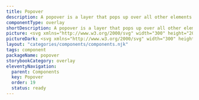 ```yaml
---
title: Popover
description: A popover is a layer that pops up over all other elements on a page. It’s like a little information bubble that pops up near the anchor element to provide more related additional content.
componentType: overlay
shortDescription: A popover is a layer that pops up over all other elements on a page.
picture: <svg xmlns="http://www.w3.org/2000/svg" width="300" height="200" fill="none" aria-labelledby="popoverTitle popoverDesc" role="img"><title id="popoverTitle">Illustration of the popover component.</title><desc id="popoverDesc">An illustrated popover component representing popover component card.</desc><path fill="#fff" stroke="#EAEAEA" stroke-width="2" d="M102.342 74.111c-.455 0-.853-.17-1.104-.414l-5.875-5.716c-1.344-1.308-3.662-1.308-5.006 0l-5.875 5.716c-.251.244-.65.413-1.105.414h-16.34a3.37 3.37 0 0 0-3.37 3.37v52.149a3.37 3.37 0 0 0 3.37 3.37h165.926a3.37 3.37 0 0 0 3.37-3.37V77.482a3.37 3.37 0 0 0-3.37-3.37H102.342Z"/><path fill="#222" d="M79.984 98.815v-9.273h3.186c.683 0 1.299.095 1.849.284.56.18 1.005.489 1.337.925.331.436.497 1.029.497 1.778 0 .72-.166 1.313-.497 1.777-.332.465-.773.811-1.323 1.039a4.859 4.859 0 0 1-1.806.327h-1.152v3.143h-2.091Zm2.09-4.807H83.1c1.138 0 1.706-.493 1.706-1.48 0-.483-.151-.824-.455-1.023-.303-.2-.74-.299-1.308-.299h-.967v2.802ZM91.01 98.986a3.532 3.532 0 0 1-1.693-.427 3.379 3.379 0 0 1-1.266-1.266c-.322-.56-.483-1.228-.483-2.005 0-.787.16-1.456.483-2.006.323-.55.744-.967 1.266-1.251a3.442 3.442 0 0 1 1.692-.441c.598 0 1.157.147 1.679.44.521.285.943.703 1.265 1.252.323.55.484 1.219.484 2.006 0 .777-.161 1.446-.484 2.005-.322.55-.744.972-1.265 1.266a3.451 3.451 0 0 1-1.679.427Zm0-1.693c.426 0 .748-.18.966-.54.219-.37.328-.858.328-1.465 0-.617-.11-1.105-.328-1.465-.218-.36-.54-.54-.967-.54-.436 0-.763.18-.981.54-.209.36-.313.849-.313 1.465 0 .607.104 1.095.313 1.465.218.36.545.54.981.54ZM95.869 101.432v-9.671h1.707l.142.697h.057a3.82 3.82 0 0 1 .924-.612c.35-.17.711-.256 1.081-.256.853 0 1.527.327 2.02.981.493.645.739 1.513.739 2.603 0 .806-.142 1.493-.427 2.062-.284.57-.654 1.005-1.109 1.309a2.56 2.56 0 0 1-1.436.44c-.304 0-.598-.061-.882-.184a2.949 2.949 0 0 1-.797-.555l.072 1.124v2.062h-2.091Zm3.214-4.153c.36 0 .669-.166.925-.498.256-.332.384-.858.384-1.579 0-1.27-.408-1.905-1.224-1.905-.407 0-.81.213-1.208.64v2.887c.19.17.379.289.569.355.19.067.374.1.554.1ZM107.051 98.986a3.532 3.532 0 0 1-1.692-.427 3.373 3.373 0 0 1-1.266-1.266c-.323-.56-.484-1.228-.484-2.005 0-.787.161-1.456.484-2.006.322-.55.744-.967 1.266-1.251a3.442 3.442 0 0 1 1.692-.441c.597 0 1.157.147 1.678.44.522.285.944.703 1.266 1.252.322.55.484 1.219.484 2.006 0 .777-.162 1.446-.484 2.005-.322.55-.744.972-1.266 1.266a3.45 3.45 0 0 1-1.678.427Zm0-1.693c.427 0 .749-.18.967-.54.218-.37.327-.858.327-1.465 0-.617-.109-1.105-.327-1.465-.218-.36-.54-.54-.967-.54-.436 0-.763.18-.981.54-.209.36-.313.849-.313 1.465 0 .607.104 1.095.313 1.465.218.36.545.54.981.54ZM113.421 98.815l-2.375-7.054h2.105l.91 3.328c.095.35.185.71.27 1.08.095.36.19.726.284 1.096h.057l.256-1.096c.095-.37.19-.73.285-1.08l.924-3.328h2.006l-2.304 7.054h-2.418ZM122.29 98.986c-.673 0-1.28-.147-1.82-.441a3.22 3.22 0 0 1-1.28-1.266c-.313-.55-.47-1.214-.47-1.991 0-.768.157-1.427.47-1.977.322-.55.739-.972 1.251-1.266a3.108 3.108 0 0 1 1.607-.455c.674 0 1.228.152 1.664.455.446.294.778.697.996 1.209.227.502.341 1.076.341 1.72a5.148 5.148 0 0 1-.085.925h-4.224c.095.512.308.892.64 1.138.332.237.73.356 1.195.356.502 0 1.009-.157 1.521-.47l.697 1.266c-.36.247-.763.441-1.209.583a4.245 4.245 0 0 1-1.294.213Zm-1.564-4.466h2.545c0-.389-.094-.707-.284-.953-.18-.256-.479-.384-.896-.384-.322 0-.612.114-.868.341-.256.218-.421.55-.497.996ZM126.494 98.815V91.76h1.707l.142 1.237h.057c.256-.474.564-.825.924-1.053.36-.236.721-.355 1.081-.355.199 0 .365.014.498.043.133.019.246.052.341.1l-.341 1.805a2.613 2.613 0 0 0-.768-.113c-.266 0-.545.1-.839.298-.285.19-.522.522-.711.996v4.096h-2.091ZM82.757 117.949a4.472 4.472 0 0 1-1.82-.37 4.8 4.8 0 0 1-1.45-1.01l.71-.825c.332.351.72.635 1.166.853.456.209.925.313 1.409.313.616 0 1.095-.137 1.436-.412.341-.285.512-.654.512-1.109 0-.323-.071-.579-.213-.768a1.639 1.639 0 0 0-.555-.484 8.278 8.278 0 0 0-.782-.398l-1.337-.583a5.135 5.135 0 0 1-.882-.484 2.677 2.677 0 0 1-.725-.768c-.19-.313-.285-.697-.285-1.152 0-.474.124-.896.37-1.266a2.53 2.53 0 0 1 1.052-.881 3.373 3.373 0 0 1 1.508-.328c.56 0 1.076.109 1.55.328.474.208.877.483 1.21.824l-.64.768a3.183 3.183 0 0 0-.954-.64 2.702 2.702 0 0 0-1.166-.241c-.521 0-.943.123-1.266.369-.313.247-.469.579-.469.996 0 .294.076.54.228.74.16.189.36.346.597.469s.479.237.725.341l1.323.569c.36.152.683.337.967.555.294.208.526.469.697.782.17.303.256.687.256 1.152 0 .493-.128.943-.384 1.351-.256.398-.621.716-1.095.953s-1.038.356-1.693.356ZM87.652 120.693v-9.827h.967l.1.796h.043a5.337 5.337 0 0 1 1.024-.682c.379-.19.772-.285 1.18-.285.891 0 1.57.323 2.034.967.465.636.697 1.489.697 2.56 0 .778-.142 1.446-.427 2.006-.275.559-.64.986-1.095 1.28a2.606 2.606 0 0 1-1.465.441c-.322 0-.645-.072-.967-.214a4.924 4.924 0 0 1-.953-.583l.028 1.209v2.332h-1.166Zm2.859-3.726c.569 0 1.038-.242 1.408-.725.38-.493.569-1.166.569-2.02 0-.758-.142-1.37-.427-1.834-.275-.474-.74-.711-1.394-.711-.293 0-.592.08-.896.241a5.351 5.351 0 0 0-.953.697v3.627c.313.265.617.455.91.569.295.104.555.156.783.156ZM98.343 117.949a3.352 3.352 0 0 1-1.678-.427 3.165 3.165 0 0 1-1.195-1.252c-.294-.54-.44-1.185-.44-1.934 0-.758.146-1.408.44-1.948.303-.541.692-.958 1.166-1.252a2.79 2.79 0 0 1 1.494-.441c.881 0 1.56.294 2.033.882.484.588.726 1.375.726 2.361 0 .123-.005.246-.014.37 0 .113-.01.213-.029.298h-4.665c.048.73.275 1.313.683 1.75.417.436.957.654 1.621.654.332 0 .636-.048.91-.142.285-.105.555-.237.811-.399l.413.768c-.294.19-.631.356-1.01.498-.37.142-.792.214-1.266.214Zm-2.176-4.182h3.698c0-.701-.152-1.232-.455-1.593-.294-.369-.712-.554-1.252-.554-.484 0-.92.189-1.308.569-.38.369-.607.896-.683 1.578ZM105.327 117.949a3.245 3.245 0 0 1-1.649-.427 3.015 3.015 0 0 1-1.167-1.237c-.284-.541-.426-1.19-.426-1.949 0-.777.151-1.436.455-1.977.313-.54.72-.953 1.223-1.237a3.338 3.338 0 0 1 1.65-.427c.455 0 .844.081 1.166.242.332.161.616.351.853.569l-.597.768a2.857 2.857 0 0 0-.64-.441 1.574 1.574 0 0 0-.74-.171c-.417 0-.791.114-1.123.342-.322.218-.578.531-.768.938-.18.399-.27.863-.27 1.394 0 .787.194 1.427.583 1.92.398.484.915.725 1.55.725.322 0 .621-.066.896-.199.275-.142.517-.308.725-.497l.512.782a3.836 3.836 0 0 1-1.038.654 3.18 3.18 0 0 1-1.195.228ZM109.083 117.778v-6.912h1.166v6.912h-1.166Zm.597-8.334a.838.838 0 0 1-.569-.199c-.142-.143-.213-.332-.213-.569a.75.75 0 0 1 .213-.555.802.802 0 0 1 .569-.213.75.75 0 0 1 .555.213.724.724 0 0 1 .227.555.743.743 0 0 1-.227.569.783.783 0 0 1-.555.199ZM112.782 117.778v-5.959h-.939v-.882l.939-.071v-1.095c0-.702.161-1.257.484-1.664.331-.417.843-.626 1.536-.626.218 0 .426.024.625.071.199.038.375.09.527.157l-.256.896a1.907 1.907 0 0 0-.783-.171c-.644 0-.967.445-.967 1.337v1.095h1.465v.953h-1.465v5.959h-1.166ZM116.736 117.778v-6.912h1.166v6.912h-1.166Zm.597-8.334a.836.836 0 0 1-.569-.199c-.142-.143-.213-.332-.213-.569a.75.75 0 0 1 .213-.555.8.8 0 0 1 .569-.213.752.752 0 0 1 .782.768.746.746 0 0 1-.227.569.785.785 0 0 1-.555.199ZM122.966 117.949a3.245 3.245 0 0 1-1.649-.427 3.015 3.015 0 0 1-1.167-1.237c-.284-.541-.426-1.19-.426-1.949 0-.777.151-1.436.455-1.977.313-.54.72-.953 1.223-1.237a3.338 3.338 0 0 1 1.65-.427c.455 0 .844.081 1.166.242.332.161.616.351.853.569l-.597.768a2.88 2.88 0 0 0-.64-.441 1.574 1.574 0 0 0-.74-.171c-.417 0-.791.114-1.123.342-.323.218-.579.531-.768.938-.18.399-.27.863-.27 1.394 0 .787.194 1.427.583 1.92.398.484.915.725 1.55.725.322 0 .621-.066.896-.199.275-.142.517-.308.725-.497l.512.782a3.836 3.836 0 0 1-1.038.654 3.18 3.18 0 0 1-1.195.228ZM132.3 117.949a3.246 3.246 0 0 1-1.65-.427 3.006 3.006 0 0 1-1.166-1.237c-.285-.541-.427-1.19-.427-1.949 0-.777.152-1.436.455-1.977.313-.54.721-.953 1.223-1.237a3.338 3.338 0 0 1 1.65-.427c.455 0 .844.081 1.166.242.332.161.617.351.854.569l-.598.768a2.857 2.857 0 0 0-.64-.441 1.57 1.57 0 0 0-.739-.171c-.418 0-.792.114-1.124.342-.322.218-.578.531-.768.938-.18.399-.27.863-.27 1.394 0 .787.194 1.427.583 1.92.398.484.915.725 1.55.725.323 0 .621-.066.896-.199.275-.142.517-.308.726-.497l.512.782a3.826 3.826 0 0 1-1.039.654 3.178 3.178 0 0 1-1.194.228ZM138.438 117.949c-.56 0-1.086-.143-1.579-.427-.484-.285-.877-.697-1.181-1.237-.293-.541-.44-1.19-.44-1.949 0-.777.147-1.436.44-1.977.304-.54.697-.953 1.181-1.237a3.103 3.103 0 0 1 1.579-.427c.568 0 1.095.142 1.578.427.484.284.873.697 1.166 1.237.304.541.456 1.2.456 1.977 0 .759-.152 1.408-.456 1.949-.293.54-.682.952-1.166 1.237a3.062 3.062 0 0 1-1.578.427Zm0-.968c.597 0 1.076-.241 1.436-.725.37-.493.555-1.133.555-1.92 0-.796-.185-1.441-.555-1.934-.36-.493-.839-.74-1.436-.74-.588 0-1.067.247-1.437.74-.37.493-.555 1.138-.555 1.934 0 .787.185 1.427.555 1.92.37.484.849.725 1.437.725ZM143.458 117.778v-6.912h.967l.1.995h.042a5.32 5.32 0 0 1 1.053-.824 2.358 2.358 0 0 1 1.265-.342c.731 0 1.261.232 1.593.697.342.455.512 1.124.512 2.005v4.381h-1.166v-4.224c0-.645-.104-1.114-.313-1.408-.208-.294-.54-.441-.995-.441-.351 0-.669.09-.953.27-.275.18-.588.446-.939.797v5.006h-1.166ZM153.412 117.949c-.74 0-1.257-.214-1.551-.64-.284-.427-.426-.982-.426-1.664v-3.826h-1.024v-.882l1.081-.071.142-1.934h.981v1.934h1.863v.953h-1.863v3.84c0 .426.076.758.228.995.161.228.441.342.839.342.123 0 .256-.019.398-.057l.384-.128.228.882c-.19.066-.399.123-.626.17a2.577 2.577 0 0 1-.654.086ZM158.649 117.949a3.354 3.354 0 0 1-1.679-.427 3.168 3.168 0 0 1-1.194-1.252c-.294-.54-.441-1.185-.441-1.934 0-.758.147-1.408.441-1.948.303-.541.692-.958 1.166-1.252a2.79 2.79 0 0 1 1.493-.441c.882 0 1.56.294 2.034.882.484.588.725 1.375.725 2.361 0 .123-.004.246-.014.37 0 .113-.009.213-.028.298h-4.665c.047.73.275 1.313.682 1.75.418.436.958.654 1.622.654.332 0 .635-.048.91-.142a4.3 4.3 0 0 0 .811-.399l.412.768c-.294.19-.63.356-1.01.498a3.505 3.505 0 0 1-1.265.214Zm-2.176-4.182h3.697c0-.701-.151-1.232-.455-1.593-.294-.369-.711-.554-1.251-.554-.484 0-.92.189-1.309.569-.379.369-.607.896-.682 1.578ZM162.902 117.778v-6.912h.967l.1.995h.043a5.314 5.314 0 0 1 1.052-.824c.37-.228.792-.342 1.266-.342.73 0 1.261.232 1.593.697.341.455.512 1.124.512 2.005v4.381h-1.166v-4.224c0-.645-.105-1.114-.313-1.408-.209-.294-.541-.441-.996-.441-.351 0-.668.09-.953.27-.275.18-.588.446-.938.797v5.006h-1.167ZM172.856 117.949c-.739 0-1.256-.214-1.55-.64-.285-.427-.427-.982-.427-1.664v-3.826h-1.024v-.882l1.081-.071.142-1.934h.982v1.934h1.863v.953h-1.863v3.84c0 .426.076.758.227.995.161.228.441.342.839.342.124 0 .256-.019.399-.057l.384-.128.227.882c-.19.066-.398.123-.626.17a2.577 2.577 0 0 1-.654.086ZM180.694 117.949c-.863 0-1.555-.313-2.077-.939-.521-.635-.782-1.527-.782-2.674 0-.749.138-1.394.413-1.934.284-.55.654-.972 1.109-1.266a2.72 2.72 0 0 1 1.479-.441c.398 0 .744.071 1.038.214.294.142.593.336.896.583l-.057-1.181v-2.659h1.181v10.126h-.967l-.1-.811h-.043a4.14 4.14 0 0 1-.938.697c-.361.19-.745.285-1.152.285Zm.256-.982c.607 0 1.194-.317 1.763-.953v-3.612c-.294-.266-.578-.451-.853-.555a2.066 2.066 0 0 0-.825-.17c-.37 0-.706.113-1.01.341-.294.218-.531.526-.711.924-.18.389-.27.849-.27 1.38 0 .825.166 1.474.498 1.948.332.465.801.697 1.408.697ZM189.024 117.949a3.354 3.354 0 0 1-1.679-.427 3.168 3.168 0 0 1-1.194-1.252c-.294-.54-.441-1.185-.441-1.934 0-.758.147-1.408.441-1.948.303-.541.692-.958 1.166-1.252a2.79 2.79 0 0 1 1.493-.441c.882 0 1.56.294 2.034.882.484.588.725 1.375.725 2.361 0 .123-.004.246-.014.37 0 .113-.009.213-.028.298h-4.665c.047.73.275 1.313.682 1.75.418.436.958.654 1.622.654.332 0 .635-.048.91-.142a4.3 4.3 0 0 0 .811-.399l.412.768c-.294.19-.63.356-1.01.498a3.505 3.505 0 0 1-1.265.214Zm-2.176-4.182h3.697c0-.701-.151-1.232-.455-1.593-.294-.369-.711-.554-1.251-.554-.484 0-.92.189-1.309.569-.379.369-.607.896-.682 1.578ZM195.314 117.949c-.739 0-1.256-.214-1.55-.64-.284-.427-.426-.982-.426-1.664v-3.826h-1.024v-.882l1.08-.071.143-1.934h.981v1.934h1.863v.953h-1.863v3.84c0 .426.076.758.228.995.161.228.44.342.839.342.123 0 .256-.019.398-.057l.384-.128.227.882a4.939 4.939 0 0 1-.625.17 2.579 2.579 0 0 1-.655.086ZM199.231 117.949c-.578 0-1.062-.171-1.45-.512-.38-.351-.569-.835-.569-1.451 0-.759.336-1.337 1.01-1.735.682-.408 1.758-.692 3.228-.854 0-.294-.043-.573-.128-.839a1.203 1.203 0 0 0-.427-.64c-.199-.17-.488-.256-.867-.256-.398 0-.773.076-1.124.228a5.426 5.426 0 0 0-.938.512l-.456-.811a7.188 7.188 0 0 1 1.181-.597 3.928 3.928 0 0 1 1.536-.299c.844 0 1.455.261 1.835.782.379.512.568 1.2.568 2.063v4.238h-.967l-.099-.825h-.043a5.908 5.908 0 0 1-1.067.697 2.593 2.593 0 0 1-1.223.299Zm.342-.939c.332 0 .644-.081.938-.242.294-.161.607-.389.939-.683v-1.92c-1.147.143-1.953.356-2.418.64-.455.285-.682.65-.682 1.096 0 .388.118.673.355.853.237.171.526.256.868.256ZM204.805 117.778v-6.912h1.166v6.912h-1.166Zm.597-8.334a.834.834 0 0 1-.568-.199c-.143-.143-.214-.332-.214-.569 0-.228.071-.413.214-.555a.798.798 0 0 1 .568-.213.75.75 0 0 1 .555.213.725.725 0 0 1 .228.555.743.743 0 0 1-.228.569.783.783 0 0 1-.555.199ZM209.542 117.949c-.436 0-.753-.133-.952-.399-.19-.275-.285-.663-.285-1.166v-8.732h1.166v8.817c0 .181.033.313.1.399a.297.297 0 0 0 .227.113h.1c.038-.009.09-.019.156-.028l.157.882a1.009 1.009 0 0 1-.27.085 2.29 2.29 0 0 1-.399.029ZM213.736 117.949c-.493 0-.962-.091-1.408-.271a4.977 4.977 0 0 1-1.166-.682l.583-.783c.304.237.617.437.939.598a2.55 2.55 0 0 0 1.095.227c.455 0 .796-.104 1.024-.313.228-.218.341-.474.341-.768a.81.81 0 0 0-.241-.597 1.733 1.733 0 0 0-.598-.398 8.624 8.624 0 0 0-.739-.313c-.323-.123-.64-.261-.953-.412a2.375 2.375 0 0 1-.768-.612c-.199-.256-.299-.578-.299-.967 0-.56.209-1.024.626-1.394.427-.379 1.014-.569 1.763-.569.427 0 .825.076 1.195.228.37.151.688.336.953.554l-.569.74a3.729 3.729 0 0 0-.739-.441 2.041 2.041 0 0 0-.84-.171c-.436 0-.758.1-.967.299a.954.954 0 0 0-.298.697c0 .218.071.398.213.54.142.133.327.252.555.356.227.095.469.194.725.299.332.123.659.265.981.426.323.152.588.361.797.626.218.256.327.602.327 1.038 0 .37-.1.711-.299 1.024-.189.313-.474.564-.853.754-.37.19-.83.285-1.38.285ZM218.5 117.949a.862.862 0 0 1-.612-.242.896.896 0 0 1-.241-.64c0-.275.08-.493.241-.654a.835.835 0 0 1 .612-.256.77.77 0 0 1 .583.256c.171.161.256.379.256.654a.868.868 0 0 1-.256.64.794.794 0 0 1-.583.242Z"/></svg>
pictureDark: <svg xmlns="http://www.w3.org/2000/svg" width="300" height="200" fill="none" aria-labelledby="popoverDarkTitle popoverDarkDesc" role="img"><title id="popoverDarkTitle">Illustration of the popover component.</title><desc id="popoverDarkDesc">An illustrated popover component representing popover component card.</desc><path fill="#222" stroke="#3E3D3D" stroke-width="2" d="M102.342 74.111c-.455 0-.853-.17-1.104-.414l-5.875-5.716c-1.344-1.308-3.662-1.308-5.006 0l-5.875 5.716c-.25.244-.65.413-1.105.414h-16.34a3.37 3.37 0 0 0-3.37 3.37v52.149a3.37 3.37 0 0 0 3.37 3.37h165.926a3.37 3.37 0 0 0 3.37-3.37V77.482a3.37 3.37 0 0 0-3.37-3.37H102.342Z"/><path fill="#F4F4F4" d="M79.984 98.815v-9.273h3.186c.683 0 1.299.095 1.849.284.56.18 1.005.489 1.337.925.331.436.497 1.029.497 1.778 0 .72-.166 1.313-.497 1.777-.332.465-.773.811-1.323 1.039a4.859 4.859 0 0 1-1.806.327h-1.152v3.143h-2.091Zm2.09-4.807H83.1c1.138 0 1.706-.493 1.706-1.48 0-.483-.151-.824-.455-1.023-.303-.2-.74-.299-1.308-.299h-.967v2.802ZM91.01 98.986a3.532 3.532 0 0 1-1.693-.427 3.379 3.379 0 0 1-1.266-1.266c-.322-.56-.483-1.228-.483-2.005 0-.787.16-1.456.483-2.006.323-.55.744-.967 1.266-1.251a3.442 3.442 0 0 1 1.692-.441c.598 0 1.157.147 1.679.44.521.285.943.703 1.265 1.252.323.55.484 1.219.484 2.006 0 .777-.161 1.446-.484 2.005-.322.55-.744.972-1.265 1.266a3.451 3.451 0 0 1-1.679.427Zm0-1.693c.426 0 .748-.18.966-.54.219-.37.328-.858.328-1.465 0-.617-.11-1.105-.328-1.465-.218-.36-.54-.54-.967-.54-.436 0-.763.18-.981.54-.209.36-.313.849-.313 1.465 0 .607.104 1.095.313 1.465.218.36.545.54.981.54ZM95.869 101.432v-9.671h1.707l.142.697h.057a3.82 3.82 0 0 1 .924-.612c.35-.17.711-.256 1.081-.256.853 0 1.527.327 2.02.981.493.645.739 1.513.739 2.603 0 .806-.142 1.493-.427 2.062-.284.57-.654 1.005-1.109 1.309a2.56 2.56 0 0 1-1.436.44c-.304 0-.598-.061-.882-.184a2.949 2.949 0 0 1-.797-.555l.072 1.124v2.062h-2.091Zm3.214-4.153c.36 0 .669-.166.925-.498.256-.332.384-.858.384-1.579 0-1.27-.408-1.905-1.224-1.905-.407 0-.81.213-1.208.64v2.887c.19.17.379.289.569.355.19.067.374.1.554.1ZM107.051 98.986a3.532 3.532 0 0 1-1.692-.427 3.373 3.373 0 0 1-1.266-1.266c-.323-.56-.484-1.228-.484-2.005 0-.787.161-1.456.484-2.006.322-.55.744-.967 1.266-1.251a3.442 3.442 0 0 1 1.692-.441c.597 0 1.157.147 1.678.44.522.285.944.703 1.266 1.252.322.55.484 1.219.484 2.006 0 .777-.162 1.446-.484 2.005-.322.55-.744.972-1.266 1.266a3.45 3.45 0 0 1-1.678.427Zm0-1.693c.427 0 .749-.18.967-.54.218-.37.327-.858.327-1.465 0-.617-.109-1.105-.327-1.465-.218-.36-.54-.54-.967-.54-.436 0-.763.18-.981.54-.209.36-.313.849-.313 1.465 0 .607.104 1.095.313 1.465.218.36.545.54.981.54ZM113.421 98.815l-2.375-7.054h2.105l.91 3.328c.095.35.185.71.27 1.08.095.36.19.726.284 1.096h.057l.256-1.096c.095-.37.19-.73.285-1.08l.924-3.328h2.006l-2.304 7.054h-2.418ZM122.29 98.986c-.673 0-1.28-.147-1.82-.441a3.22 3.22 0 0 1-1.28-1.266c-.313-.55-.47-1.214-.47-1.991 0-.768.157-1.427.47-1.977.322-.55.739-.972 1.251-1.266a3.108 3.108 0 0 1 1.607-.455c.674 0 1.228.152 1.664.455.446.294.778.697.996 1.209.227.502.341 1.076.341 1.72a5.148 5.148 0 0 1-.085.925h-4.224c.095.512.308.892.64 1.138.332.237.73.356 1.195.356.502 0 1.009-.157 1.521-.47l.697 1.266c-.36.247-.763.441-1.209.583a4.245 4.245 0 0 1-1.294.213Zm-1.564-4.466h2.545c0-.389-.094-.707-.284-.953-.18-.256-.479-.384-.896-.384-.322 0-.612.114-.868.341-.256.218-.421.55-.497.996ZM126.494 98.815V91.76h1.707l.142 1.237h.057c.256-.474.564-.825.924-1.053.36-.236.721-.355 1.081-.355.199 0 .365.014.498.043.133.019.246.052.341.1l-.341 1.805a2.613 2.613 0 0 0-.768-.113c-.266 0-.545.1-.839.298-.285.19-.522.522-.711.996v4.096h-2.091ZM82.757 117.949a4.472 4.472 0 0 1-1.82-.37 4.8 4.8 0 0 1-1.45-1.01l.71-.825c.332.351.72.635 1.166.853.456.209.925.313 1.409.313.616 0 1.095-.137 1.436-.412.341-.285.512-.654.512-1.109 0-.323-.071-.579-.213-.768a1.639 1.639 0 0 0-.555-.484 8.278 8.278 0 0 0-.782-.398l-1.337-.583a5.135 5.135 0 0 1-.882-.484 2.677 2.677 0 0 1-.725-.768c-.19-.313-.285-.697-.285-1.152 0-.474.124-.896.37-1.266a2.53 2.53 0 0 1 1.052-.881 3.373 3.373 0 0 1 1.508-.328c.56 0 1.076.109 1.55.328.474.208.877.483 1.21.824l-.64.768a3.183 3.183 0 0 0-.954-.64 2.702 2.702 0 0 0-1.166-.241c-.521 0-.943.123-1.266.369-.313.247-.469.579-.469.996 0 .294.076.54.228.74.16.189.36.346.597.469s.479.237.725.341l1.323.569c.36.152.683.337.967.555.294.208.526.469.697.782.17.303.256.687.256 1.152 0 .493-.128.943-.384 1.351-.256.398-.621.716-1.095.953s-1.038.356-1.693.356ZM87.652 120.693v-9.827h.967l.1.796h.043a5.337 5.337 0 0 1 1.024-.682c.379-.19.772-.285 1.18-.285.891 0 1.57.323 2.034.967.465.636.697 1.489.697 2.56 0 .778-.142 1.446-.427 2.006-.275.559-.64.986-1.095 1.28a2.606 2.606 0 0 1-1.465.441c-.322 0-.645-.072-.967-.214a4.924 4.924 0 0 1-.953-.583l.028 1.209v2.332h-1.166Zm2.859-3.726c.569 0 1.038-.242 1.408-.725.38-.493.569-1.166.569-2.02 0-.758-.142-1.37-.427-1.834-.275-.474-.74-.711-1.394-.711-.293 0-.592.08-.896.241a5.351 5.351 0 0 0-.953.697v3.627c.313.265.617.455.91.569.295.104.555.156.783.156ZM98.343 117.949a3.352 3.352 0 0 1-1.678-.427 3.165 3.165 0 0 1-1.195-1.252c-.294-.54-.44-1.185-.44-1.934 0-.758.146-1.408.44-1.948.303-.541.692-.958 1.166-1.252a2.79 2.79 0 0 1 1.494-.441c.881 0 1.56.294 2.033.882.484.588.726 1.375.726 2.361 0 .123-.005.246-.014.37 0 .113-.01.213-.029.298h-4.665c.048.73.275 1.313.683 1.75.417.436.957.654 1.621.654.332 0 .636-.048.91-.142.285-.105.555-.237.811-.399l.413.768c-.294.19-.631.356-1.01.498-.37.142-.792.214-1.266.214Zm-2.176-4.182h3.698c0-.701-.152-1.232-.455-1.593-.294-.369-.712-.554-1.252-.554-.484 0-.92.189-1.308.569-.38.369-.607.896-.683 1.578ZM105.327 117.949a3.245 3.245 0 0 1-1.649-.427 3.015 3.015 0 0 1-1.167-1.237c-.284-.541-.426-1.19-.426-1.949 0-.777.151-1.436.455-1.977.313-.54.72-.953 1.223-1.237a3.338 3.338 0 0 1 1.65-.427c.455 0 .844.081 1.166.242.332.161.616.351.853.569l-.597.768a2.857 2.857 0 0 0-.64-.441 1.574 1.574 0 0 0-.74-.171c-.417 0-.791.114-1.123.342-.322.218-.578.531-.768.938-.18.399-.27.863-.27 1.394 0 .787.194 1.427.583 1.92.398.484.915.725 1.55.725.322 0 .621-.066.896-.199.275-.142.517-.308.725-.497l.512.782a3.836 3.836 0 0 1-1.038.654 3.18 3.18 0 0 1-1.195.228ZM109.083 117.778v-6.912h1.166v6.912h-1.166Zm.597-8.334a.838.838 0 0 1-.569-.199c-.142-.143-.213-.332-.213-.569a.75.75 0 0 1 .213-.555.802.802 0 0 1 .569-.213.75.75 0 0 1 .555.213.724.724 0 0 1 .227.555.743.743 0 0 1-.227.569.783.783 0 0 1-.555.199ZM112.782 117.778v-5.959h-.939v-.882l.939-.071v-1.095c0-.702.161-1.257.484-1.664.331-.417.843-.626 1.536-.626.218 0 .426.024.625.071.199.038.375.09.527.157l-.256.896a1.907 1.907 0 0 0-.783-.171c-.644 0-.967.445-.967 1.337v1.095h1.465v.953h-1.465v5.959h-1.166ZM116.736 117.778v-6.912h1.166v6.912h-1.166Zm.597-8.334a.836.836 0 0 1-.569-.199c-.142-.143-.213-.332-.213-.569a.75.75 0 0 1 .213-.555.8.8 0 0 1 .569-.213.752.752 0 0 1 .782.768.746.746 0 0 1-.227.569.785.785 0 0 1-.555.199ZM122.966 117.949a3.245 3.245 0 0 1-1.649-.427 3.015 3.015 0 0 1-1.167-1.237c-.284-.541-.426-1.19-.426-1.949 0-.777.151-1.436.455-1.977.313-.54.72-.953 1.223-1.237a3.338 3.338 0 0 1 1.65-.427c.455 0 .844.081 1.166.242.332.161.616.351.853.569l-.597.768a2.88 2.88 0 0 0-.64-.441 1.574 1.574 0 0 0-.74-.171c-.417 0-.791.114-1.123.342-.323.218-.579.531-.768.938-.18.399-.27.863-.27 1.394 0 .787.194 1.427.583 1.92.398.484.915.725 1.55.725.322 0 .621-.066.896-.199.275-.142.517-.308.725-.497l.512.782a3.836 3.836 0 0 1-1.038.654 3.18 3.18 0 0 1-1.195.228ZM132.3 117.949a3.246 3.246 0 0 1-1.65-.427 3.006 3.006 0 0 1-1.166-1.237c-.285-.541-.427-1.19-.427-1.949 0-.777.152-1.436.455-1.977.313-.54.721-.953 1.223-1.237a3.338 3.338 0 0 1 1.65-.427c.455 0 .844.081 1.166.242.332.161.617.351.854.569l-.598.768a2.857 2.857 0 0 0-.64-.441 1.57 1.57 0 0 0-.739-.171c-.418 0-.792.114-1.124.342-.322.218-.578.531-.768.938-.18.399-.27.863-.27 1.394 0 .787.194 1.427.583 1.92.398.484.915.725 1.55.725.323 0 .621-.066.896-.199.275-.142.517-.308.726-.497l.512.782a3.826 3.826 0 0 1-1.039.654 3.178 3.178 0 0 1-1.194.228ZM138.438 117.949c-.56 0-1.086-.143-1.579-.427-.484-.285-.877-.697-1.181-1.237-.293-.541-.44-1.19-.44-1.949 0-.777.147-1.436.44-1.977.304-.54.697-.953 1.181-1.237a3.103 3.103 0 0 1 1.579-.427c.568 0 1.095.142 1.578.427.484.284.873.697 1.166 1.237.304.541.456 1.2.456 1.977 0 .759-.152 1.408-.456 1.949-.293.54-.682.952-1.166 1.237a3.062 3.062 0 0 1-1.578.427Zm0-.968c.597 0 1.076-.241 1.436-.725.37-.493.555-1.133.555-1.92 0-.796-.185-1.441-.555-1.934-.36-.493-.839-.74-1.436-.74-.588 0-1.067.247-1.437.74-.37.493-.555 1.138-.555 1.934 0 .787.185 1.427.555 1.92.37.484.849.725 1.437.725ZM143.458 117.778v-6.912h.967l.1.995h.042a5.32 5.32 0 0 1 1.053-.824 2.358 2.358 0 0 1 1.265-.342c.731 0 1.261.232 1.593.697.342.455.512 1.124.512 2.005v4.381h-1.166v-4.224c0-.645-.104-1.114-.313-1.408-.208-.294-.54-.441-.995-.441-.351 0-.669.09-.953.27-.275.18-.588.446-.939.797v5.006h-1.166ZM153.412 117.949c-.74 0-1.257-.214-1.551-.64-.284-.427-.426-.982-.426-1.664v-3.826h-1.024v-.882l1.081-.071.142-1.934h.981v1.934h1.863v.953h-1.863v3.84c0 .426.076.758.228.995.161.228.441.342.839.342.123 0 .256-.019.398-.057l.384-.128.228.882c-.19.066-.399.123-.626.17a2.577 2.577 0 0 1-.654.086ZM158.649 117.949a3.354 3.354 0 0 1-1.679-.427 3.168 3.168 0 0 1-1.194-1.252c-.294-.54-.441-1.185-.441-1.934 0-.758.147-1.408.441-1.948.303-.541.692-.958 1.166-1.252a2.79 2.79 0 0 1 1.493-.441c.882 0 1.56.294 2.034.882.484.588.725 1.375.725 2.361 0 .123-.004.246-.014.37 0 .113-.009.213-.028.298h-4.665c.047.73.275 1.313.682 1.75.418.436.958.654 1.622.654.332 0 .635-.048.91-.142a4.3 4.3 0 0 0 .811-.399l.412.768c-.294.19-.63.356-1.01.498a3.505 3.505 0 0 1-1.265.214Zm-2.176-4.182h3.697c0-.701-.151-1.232-.455-1.593-.294-.369-.711-.554-1.251-.554-.484 0-.92.189-1.309.569-.379.369-.607.896-.682 1.578ZM162.902 117.778v-6.912h.967l.1.995h.043a5.314 5.314 0 0 1 1.052-.824c.37-.228.792-.342 1.266-.342.73 0 1.261.232 1.593.697.341.455.512 1.124.512 2.005v4.381h-1.166v-4.224c0-.645-.105-1.114-.313-1.408-.209-.294-.541-.441-.996-.441-.351 0-.668.09-.953.27-.275.18-.588.446-.938.797v5.006h-1.167ZM172.856 117.949c-.739 0-1.256-.214-1.55-.64-.285-.427-.427-.982-.427-1.664v-3.826h-1.024v-.882l1.081-.071.142-1.934h.982v1.934h1.863v.953h-1.863v3.84c0 .426.076.758.227.995.161.228.441.342.839.342.124 0 .256-.019.399-.057l.384-.128.227.882c-.19.066-.398.123-.626.17a2.577 2.577 0 0 1-.654.086ZM180.694 117.949c-.863 0-1.555-.313-2.077-.939-.521-.635-.782-1.527-.782-2.674 0-.749.138-1.394.413-1.934.284-.55.654-.972 1.109-1.266a2.72 2.72 0 0 1 1.479-.441c.398 0 .744.071 1.038.214.294.142.593.336.896.583l-.057-1.181v-2.659h1.181v10.126h-.967l-.1-.811h-.043a4.14 4.14 0 0 1-.938.697c-.361.19-.745.285-1.152.285Zm.256-.982c.607 0 1.194-.317 1.763-.953v-3.612c-.294-.266-.578-.451-.853-.555a2.066 2.066 0 0 0-.825-.17c-.37 0-.706.113-1.01.341-.294.218-.531.526-.711.924-.18.389-.27.849-.27 1.38 0 .825.166 1.474.498 1.948.332.465.801.697 1.408.697ZM189.024 117.949a3.354 3.354 0 0 1-1.679-.427 3.168 3.168 0 0 1-1.194-1.252c-.294-.54-.441-1.185-.441-1.934 0-.758.147-1.408.441-1.948.303-.541.692-.958 1.166-1.252a2.79 2.79 0 0 1 1.493-.441c.882 0 1.56.294 2.034.882.484.588.725 1.375.725 2.361 0 .123-.004.246-.014.37 0 .113-.009.213-.028.298h-4.665c.047.73.275 1.313.682 1.75.418.436.958.654 1.622.654.332 0 .635-.048.91-.142a4.3 4.3 0 0 0 .811-.399l.412.768c-.294.19-.63.356-1.01.498a3.505 3.505 0 0 1-1.265.214Zm-2.176-4.182h3.697c0-.701-.151-1.232-.455-1.593-.294-.369-.711-.554-1.251-.554-.484 0-.92.189-1.309.569-.379.369-.607.896-.682 1.578ZM195.314 117.949c-.739 0-1.256-.214-1.55-.64-.284-.427-.426-.982-.426-1.664v-3.826h-1.024v-.882l1.08-.071.143-1.934h.981v1.934h1.863v.953h-1.863v3.84c0 .426.076.758.228.995.161.228.44.342.839.342.123 0 .256-.019.398-.057l.384-.128.227.882a4.939 4.939 0 0 1-.625.17 2.579 2.579 0 0 1-.655.086ZM199.231 117.949c-.578 0-1.062-.171-1.45-.512-.38-.351-.569-.835-.569-1.451 0-.759.336-1.337 1.01-1.735.682-.408 1.758-.692 3.228-.854 0-.294-.043-.573-.128-.839a1.203 1.203 0 0 0-.427-.64c-.199-.17-.488-.256-.867-.256-.398 0-.773.076-1.124.228a5.426 5.426 0 0 0-.938.512l-.456-.811a7.188 7.188 0 0 1 1.181-.597 3.928 3.928 0 0 1 1.536-.299c.844 0 1.455.261 1.835.782.379.512.568 1.2.568 2.063v4.238h-.967l-.099-.825h-.043a5.908 5.908 0 0 1-1.067.697 2.593 2.593 0 0 1-1.223.299Zm.342-.939c.332 0 .644-.081.938-.242.294-.161.607-.389.939-.683v-1.92c-1.147.143-1.953.356-2.418.64-.455.285-.682.65-.682 1.096 0 .388.118.673.355.853.237.171.526.256.868.256ZM204.805 117.778v-6.912h1.166v6.912h-1.166Zm.597-8.334a.834.834 0 0 1-.568-.199c-.143-.143-.214-.332-.214-.569 0-.228.071-.413.214-.555a.798.798 0 0 1 .568-.213.75.75 0 0 1 .555.213.725.725 0 0 1 .228.555.743.743 0 0 1-.228.569.783.783 0 0 1-.555.199ZM209.542 117.949c-.436 0-.753-.133-.952-.399-.19-.275-.285-.663-.285-1.166v-8.732h1.166v8.817c0 .181.033.313.1.399a.297.297 0 0 0 .227.113h.1c.038-.009.09-.019.156-.028l.157.882a1.009 1.009 0 0 1-.27.085 2.29 2.29 0 0 1-.399.029ZM213.736 117.949c-.493 0-.962-.091-1.408-.271a4.977 4.977 0 0 1-1.166-.682l.583-.783c.304.237.617.437.939.598a2.55 2.55 0 0 0 1.095.227c.455 0 .796-.104 1.024-.313.228-.218.341-.474.341-.768a.81.81 0 0 0-.241-.597 1.733 1.733 0 0 0-.598-.398 8.624 8.624 0 0 0-.739-.313c-.323-.123-.64-.261-.953-.412a2.375 2.375 0 0 1-.768-.612c-.199-.256-.299-.578-.299-.967 0-.56.209-1.024.626-1.394.427-.379 1.014-.569 1.763-.569.427 0 .825.076 1.195.228.37.151.688.336.953.554l-.569.74a3.729 3.729 0 0 0-.739-.441 2.041 2.041 0 0 0-.84-.171c-.436 0-.758.1-.967.299a.954.954 0 0 0-.298.697c0 .218.071.398.213.54.142.133.327.252.555.356.227.095.469.194.725.299.332.123.659.265.981.426.323.152.588.361.797.626.218.256.327.602.327 1.038 0 .37-.1.711-.299 1.024-.189.313-.474.564-.853.754-.37.19-.83.285-1.38.285ZM218.5 117.949a.862.862 0 0 1-.612-.242.896.896 0 0 1-.241-.64c0-.275.08-.493.241-.654a.835.835 0 0 1 .612-.256.77.77 0 0 1 .583.256c.171.161.256.379.256.654a.868.868 0 0 1-.256.64.794.794 0 0 1-.583.242Z"/></svg>
layout: "categories/components/components.njk"
tags: component
packageName: popover
storybookCategory: overlay
eleventyNavigation:
  parent: Components
  key: Popover
  order: 19
  status: ready
---
```


